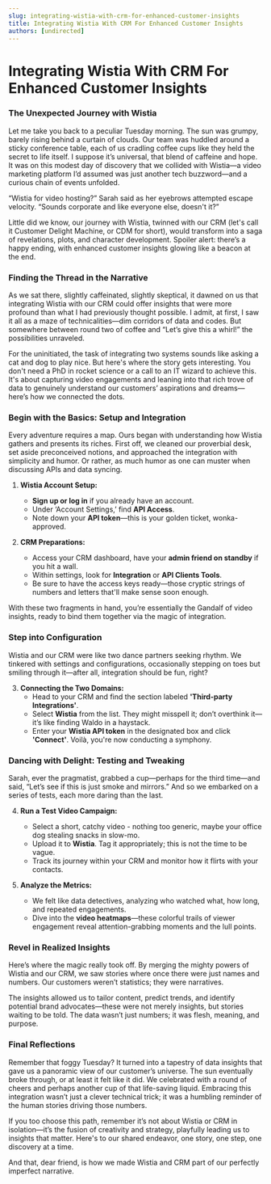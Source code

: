 ```yaml
---
slug: integrating-wistia-with-crm-for-enhanced-customer-insights
title: Integrating Wistia With CRM For Enhanced Customer Insights
authors: [undirected]
---
```



# Integrating Wistia With CRM For Enhanced Customer Insights

### The Unexpected Journey with Wistia

Let me take you back to a peculiar Tuesday morning. The sun was grumpy, barely rising behind a curtain of clouds. Our team was huddled around a sticky conference table, each of us cradling coffee cups like they held the secret to life itself. I suppose it’s universal, that blend of caffeine and hope. It was on this modest day of discovery that we collided with Wistia—a video marketing platform I’d assumed was just another tech buzzword—and a curious chain of events unfolded.

“Wistia for video hosting?” Sarah said as her eyebrows attempted escape velocity. “Sounds corporate and like everyone else, doesn't it?”

Little did we know, our journey with Wistia, twinned with our CRM (let's call it Customer Delight Machine, or CDM for short), would transform into a saga of revelations, plots, and character development. Spoiler alert: there’s a happy ending, with enhanced customer insights glowing like a beacon at the end.

### Finding the Thread in the Narrative

As we sat there, slightly caffeinated, slightly skeptical, it dawned on us that integrating Wistia with our CRM could offer insights that were more profound than what I had previously thought possible. I admit, at first, I saw it all as a maze of technicalities—dim corridors of data and codes. But somewhere between round two of coffee and “Let’s give this a whirl!” the possibilities unraveled.

For the uninitiated, the task of integrating two systems sounds like asking a cat and dog to play nice. But here's where the story gets interesting. You don't need a PhD in rocket science or a call to an IT wizard to achieve this. It's about capturing video engagements and leaning into that rich trove of data to genuinely understand our customers’ aspirations and dreams—here’s how we connected the dots.

### Begin with the Basics: Setup and Integration

Every adventure requires a map. Ours began with understanding how Wistia gathers and presents its riches. First off, we cleaned our proverbial desk, set aside preconceived notions, and approached the integration with simplicity and humor. Or rather, as much humor as one can muster when discussing APIs and data syncing.

1. **Wistia Account Setup:** 
   - **Sign up or log in** if you already have an account.
   - Under ‘Account Settings,’ find **API Access**.
   - Note down your **API token**—this is your golden ticket, wonka-approved.

2. **CRM Preparations:**
   - Access your CRM dashboard, have your **admin friend on standby** if you hit a wall.
   - Within settings, look for **Integration** or **API Clients Tools**.
   - Be sure to have the access keys ready—those cryptic strings of numbers and letters that'll make sense soon enough.

With these two fragments in hand, you’re essentially the Gandalf of video insights, ready to bind them together via the magic of integration.

### Step into Configuration

Wistia and our CRM were like two dance partners seeking rhythm. We tinkered with settings and configurations, occasionally stepping on toes but smiling through it—after all, integration should be fun, right?

3. **Connecting the Two Domains:**
   - Head to your CRM and find the section labeled **'Third-party Integrations'**.
   - Select **Wistia** from the list. They might misspell it; don’t overthink it—it’s like finding Waldo in a haystack.
   - Enter your **Wistia API token** in the designated box and click **'Connect'**. Voilà, you're now conducting a symphony.

### Dancing with Delight: Testing and Tweaking

Sarah, ever the pragmatist, grabbed a cup—perhaps for the third time—and said, “Let’s see if this is just smoke and mirrors.” And so we embarked on a series of tests, each more daring than the last.

4. **Run a Test Video Campaign:**
   - Select a short, catchy video - nothing too generic, maybe your office dog stealing snacks in slow-mo.
   - Upload it to **Wistia**. Tag it appropriately; this is not the time to be vague.
   - Track its journey within your CRM and monitor how it flirts with your contacts.

5. **Analyze the Metrics:**
   - We felt like data detectives, analyzing who watched what, how long, and repeated engagements.
   - Dive into the **video heatmaps**—these colorful trails of viewer engagement reveal attention-grabbing moments and the lull points.

### Revel in Realized Insights

Here’s where the magic really took off. By merging the mighty powers of Wistia and our CRM, we saw stories where once there were just names and numbers. Our customers weren’t statistics; they were narratives.

The insights allowed us to tailor content, predict trends, and identify potential brand advocates—these were not merely insights, but stories waiting to be told. The data wasn’t just numbers; it was flesh, meaning, and purpose.

### Final Reflections

Remember that foggy Tuesday? It turned into a tapestry of data insights that gave us a panoramic view of our customer’s universe. The sun eventually broke through, or at least it felt like it did. We celebrated with a round of cheers and perhaps another cup of that life-saving liquid. Embracing this integration wasn’t just a clever technical trick; it was a humbling reminder of the human stories driving those numbers.

If you too choose this path, remember it’s not about Wistia or CRM in isolation—it’s the fusion of creativity and strategy, playfully leading us to insights that matter. Here's to our shared endeavor, one story, one step, one discovery at a time.

And that, dear friend, is how we made Wistia and CRM part of our perfectly imperfect narrative.